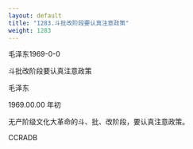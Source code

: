 ```yaml
---
layout: default
title: "1283.斗批改阶段要认真注意政策"
weight: 1283
---
```


毛泽东1969-0-0

斗批改阶段要认真注意政策

毛泽东

1969.00.00 年初

无产阶级文化大革命的斗、批、改阶段，要认真注意政策。

CCRADB

